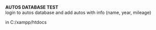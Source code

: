 **AUTOS DATABASE TEST**<br />
login to autos database and add autos with info (name, year, mileage)<br />

in C:/xampp/htdocs

